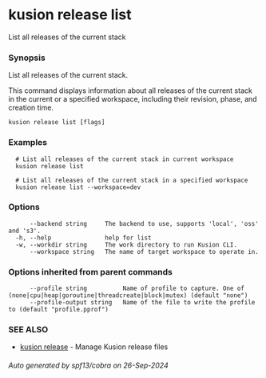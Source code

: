 # kusion release list

List all releases of the current stack

### Synopsis

List all releases of the current stack.

 This command displays information about all releases of the current stack in the current or a specified workspace, including their revision, phase, and creation time.

```
kusion release list [flags]
```

### Examples

```
  # List all releases of the current stack in current workspace
  kusion release list
  
  # List all releases of the current stack in a specified workspace
  kusion release list --workspace=dev
```

### Options

```
      --backend string     The backend to use, supports 'local', 'oss' and 's3'.
  -h, --help               help for list
  -w, --workdir string     The work directory to run Kusion CLI.
      --workspace string   The name of target workspace to operate in.
```

### Options inherited from parent commands

```
      --profile string          Name of profile to capture. One of (none|cpu|heap|goroutine|threadcreate|block|mutex) (default "none")
      --profile-output string   Name of the file to write the profile to (default "profile.pprof")
```

### SEE ALSO

* [kusion release](kusion-release.md)	 - Manage Kusion release files

###### Auto generated by spf13/cobra on 26-Sep-2024
